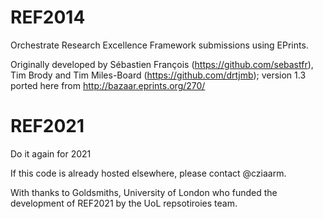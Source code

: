 # REF2014 #

Orchestrate Research Excellence Framework submissions using EPrints.

Originally developed by Sébastien François (https://github.com/sebastfr), Tim Brody and Tim Miles-Board (https://github.com/drtjmb); version 1.3 ported here from http://bazaar.eprints.org/270/

# REF2021 #

Do it again for 2021 

If this code is already hosted elsewhere, please contact @cziaarm.

With thanks to Goldsmiths, University of London who funded the development of REF2021 by the UoL repsotiroies team.
